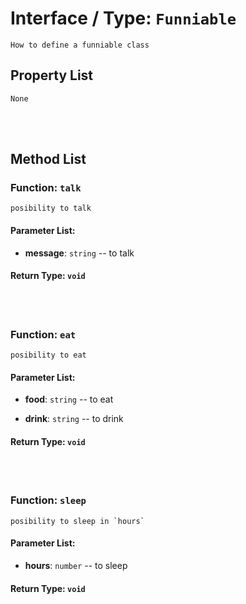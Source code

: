 # Interface / Type: `Funniable`

    How to define a funniable class

## Property List

`None`

<br/>
<br/>

## Method List

### Function: `talk`

    posibility to talk

#### Parameter List:

- **message**: `string` -- to talk


#### Return Type: `void` 

<br/>
<br/>

### Function: `eat`

    posibility to eat

#### Parameter List:

- **food**: `string` -- to eat

- **drink**: `string` -- to drink


#### Return Type: `void` 

<br/>
<br/>

### Function: `sleep`

    posibility to sleep in `hours`

#### Parameter List:

- **hours**: `number` -- to sleep


#### Return Type: `void` 

